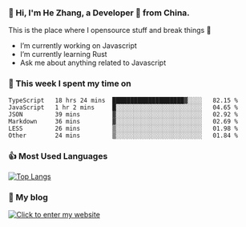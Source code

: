 ### 👋 Hi, I'm He Zhang, a Developer 🚀 from China.

This is the place where I opensource stuff and break things :rofl:

- I’m currently working on Javascript
- I’m currently learning Rust
- Ask me about anything related to Javascript

### 💪 This week I spent my time on 
<!--START_SECTION:waka-->

```text
TypeScript   18 hrs 24 mins  ████████████████████▓░░░░   82.15 %
JavaScript   1 hr 2 mins     █░░░░░░░░░░░░░░░░░░░░░░░░   04.65 %
JSON         39 mins         ▓░░░░░░░░░░░░░░░░░░░░░░░░   02.92 %
Markdown     36 mins         ▓░░░░░░░░░░░░░░░░░░░░░░░░   02.69 %
LESS         26 mins         ▒░░░░░░░░░░░░░░░░░░░░░░░░   01.98 %
Other        24 mins         ▒░░░░░░░░░░░░░░░░░░░░░░░░   01.84 %
```

<!--END_SECTION:waka-->

### 👍 Most Used Languages
[![Top Langs](https://github-readme-stats.vercel.app/api/top-langs/?username=zhanghecool&layout=compact)](https://zhanghe.cool)

### 🌈 My blog 
[![Click to enter my website](https://cdn.jsdelivr.net/gh/zhanghecool/assets/images/gif/zhanghecools.gif)](https://zhanghe.cool)
